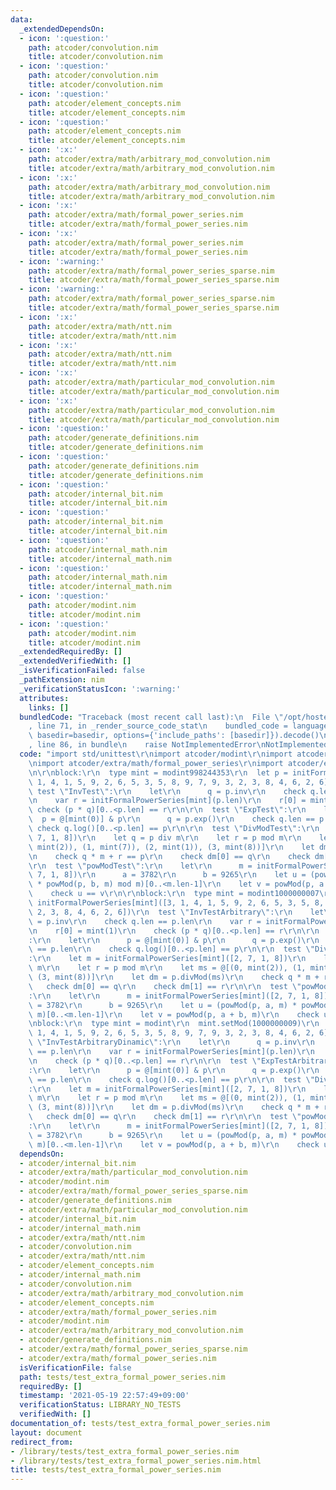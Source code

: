 ```yaml
---
data:
  _extendedDependsOn:
  - icon: ':question:'
    path: atcoder/convolution.nim
    title: atcoder/convolution.nim
  - icon: ':question:'
    path: atcoder/convolution.nim
    title: atcoder/convolution.nim
  - icon: ':question:'
    path: atcoder/element_concepts.nim
    title: atcoder/element_concepts.nim
  - icon: ':question:'
    path: atcoder/element_concepts.nim
    title: atcoder/element_concepts.nim
  - icon: ':x:'
    path: atcoder/extra/math/arbitrary_mod_convolution.nim
    title: atcoder/extra/math/arbitrary_mod_convolution.nim
  - icon: ':x:'
    path: atcoder/extra/math/arbitrary_mod_convolution.nim
    title: atcoder/extra/math/arbitrary_mod_convolution.nim
  - icon: ':x:'
    path: atcoder/extra/math/formal_power_series.nim
    title: atcoder/extra/math/formal_power_series.nim
  - icon: ':x:'
    path: atcoder/extra/math/formal_power_series.nim
    title: atcoder/extra/math/formal_power_series.nim
  - icon: ':warning:'
    path: atcoder/extra/math/formal_power_series_sparse.nim
    title: atcoder/extra/math/formal_power_series_sparse.nim
  - icon: ':warning:'
    path: atcoder/extra/math/formal_power_series_sparse.nim
    title: atcoder/extra/math/formal_power_series_sparse.nim
  - icon: ':x:'
    path: atcoder/extra/math/ntt.nim
    title: atcoder/extra/math/ntt.nim
  - icon: ':x:'
    path: atcoder/extra/math/ntt.nim
    title: atcoder/extra/math/ntt.nim
  - icon: ':x:'
    path: atcoder/extra/math/particular_mod_convolution.nim
    title: atcoder/extra/math/particular_mod_convolution.nim
  - icon: ':x:'
    path: atcoder/extra/math/particular_mod_convolution.nim
    title: atcoder/extra/math/particular_mod_convolution.nim
  - icon: ':question:'
    path: atcoder/generate_definitions.nim
    title: atcoder/generate_definitions.nim
  - icon: ':question:'
    path: atcoder/generate_definitions.nim
    title: atcoder/generate_definitions.nim
  - icon: ':question:'
    path: atcoder/internal_bit.nim
    title: atcoder/internal_bit.nim
  - icon: ':question:'
    path: atcoder/internal_bit.nim
    title: atcoder/internal_bit.nim
  - icon: ':question:'
    path: atcoder/internal_math.nim
    title: atcoder/internal_math.nim
  - icon: ':question:'
    path: atcoder/internal_math.nim
    title: atcoder/internal_math.nim
  - icon: ':question:'
    path: atcoder/modint.nim
    title: atcoder/modint.nim
  - icon: ':question:'
    path: atcoder/modint.nim
    title: atcoder/modint.nim
  _extendedRequiredBy: []
  _extendedVerifiedWith: []
  _isVerificationFailed: false
  _pathExtension: nim
  _verificationStatusIcon: ':warning:'
  attributes:
    links: []
  bundledCode: "Traceback (most recent call last):\n  File \"/opt/hostedtoolcache/Python/3.9.6/x64/lib/python3.9/site-packages/onlinejudge_verify/documentation/build.py\"\
    , line 71, in _render_source_code_stat\n    bundled_code = language.bundle(stat.path,\
    \ basedir=basedir, options={'include_paths': [basedir]}).decode()\n  File \"/opt/hostedtoolcache/Python/3.9.6/x64/lib/python3.9/site-packages/onlinejudge_verify/languages/nim.py\"\
    , line 86, in bundle\n    raise NotImplementedError\nNotImplementedError\n"
  code: "import std/unittest\r\nimport atcoder/modint\r\nimport atcoder/extra/math/ntt\r\
    \nimport atcoder/extra/math/formal_power_series\r\nimport atcoder/extra/math/formal_power_series_sparse\r\
    \n\r\nblock:\r\n  type mint = modint998244353\r\n  let p = initFormalPowerSeries[mint]([3,\
    \ 1, 4, 1, 5, 9, 2, 6, 5, 3, 5, 8, 9, 7, 9, 3, 2, 3, 8, 4, 6, 2, 6])\r\n\r\n \
    \ test \"InvTest\":\r\n    let\r\n      q = p.inv\r\n    check q.len == p.len\r\
    \n    var r = initFormalPowerSeries[mint](p.len)\r\n    r[0] = mint(1)\r\n   \
    \ check (p * q)[0..<p.len] == r\r\n\r\n  test \"ExpTest\":\r\n    let\r\n    \
    \  p = @[mint(0)] & p\r\n      q = p.exp()\r\n    check q.len == p.len\r\n   \
    \ check q.log()[0..<p.len] == p\r\n\r\n  test \"DivModTest\":\r\n    let m = initFormalPowerSeries[mint]([2,\
    \ 7, 1, 8])\r\n    let q = p div m\r\n    let r = p mod m\r\n    let ms = @[(0,\
    \ mint(2)), (1, mint(7)), (2, mint(1)), (3, mint(8))]\r\n    let dm = p.divMod(ms)\r\
    \n    check q * m + r == p\r\n    check dm[0] == q\r\n    check dm[1] == r\r\n\
    \r\n  test \"powModTest\":\r\n    let\r\n      m = initFormalPowerSeries[mint]([2,\
    \ 7, 1, 8])\r\n      a = 3782\r\n      b = 9265\r\n    let u = (powMod(p, a, m)\
    \ * powMod(p, b, m) mod m)[0..<m.len-1]\r\n    let v = powMod(p, a + b, m)\r\n\
    \    check u == v\r\n\r\nblock:\r\n  type mint = modint1000000007\r\n  let p =\
    \ initFormalPowerSeries[mint]([3, 1, 4, 1, 5, 9, 2, 6, 5, 3, 5, 8, 9, 7, 9, 3,\
    \ 2, 3, 8, 4, 6, 2, 6])\r\n  test \"InvTestArbitrary\":\r\n    let\r\n      q\
    \ = p.inv\r\n    check q.len == p.len\r\n    var r = initFormalPowerSeries[mint](p.len)\r\
    \n    r[0] = mint(1)\r\n    check (p * q)[0..<p.len] == r\r\n\r\n  test \"ExpTestArbitrary\"\
    :\r\n    let\r\n      p = @[mint(0)] & p\r\n      q = p.exp()\r\n    check q.len\
    \ == p.len\r\n    check q.log()[0..<p.len] == p\r\n\r\n  test \"DivModTestArbitrary\"\
    :\r\n    let m = initFormalPowerSeries[mint]([2, 7, 1, 8])\r\n    let q = p div\
    \ m\r\n    let r = p mod m\r\n    let ms = @[(0, mint(2)), (1, mint(7)), (2, mint(1)),\
    \ (3, mint(8))]\r\n    let dm = p.divMod(ms)\r\n    check q * m + r == p\r\n \
    \   check dm[0] == q\r\n    check dm[1] == r\r\n\r\n  test \"powModTestArbitrary\"\
    :\r\n    let\r\n      m = initFormalPowerSeries[mint]([2, 7, 1, 8])\r\n      a\
    \ = 3782\r\n      b = 9265\r\n    let u = (powMod(p, a, m) * powMod(p, b, m) mod\
    \ m)[0..<m.len-1]\r\n    let v = powMod(p, a + b, m)\r\n    check u == v\r\n\r\
    \nblock:\r\n  type mint = modint\r\n  mint.setMod(1000000009)\r\n  let p = initFormalPowerSeries[mint]([3,\
    \ 1, 4, 1, 5, 9, 2, 6, 5, 3, 5, 8, 9, 7, 9, 3, 2, 3, 8, 4, 6, 2, 6])\r\n  test\
    \ \"InvTestArbitraryDinamic\":\r\n    let\r\n      q = p.inv\r\n    check q.len\
    \ == p.len\r\n    var r = initFormalPowerSeries[mint](p.len)\r\n    r[0] = mint(1)\r\
    \n    check (p * q)[0..<p.len] == r\r\n\r\n  test \"ExpTestArbitraryDinamic\"\
    :\r\n    let\r\n      p = @[mint(0)] & p\r\n      q = p.exp()\r\n    check q.len\
    \ == p.len\r\n    check q.log()[0..<p.len] == p\r\n\r\n  test \"DivModTestArbitraryDinamic\"\
    :\r\n    let m = initFormalPowerSeries[mint]([2, 7, 1, 8])\r\n    let q = p div\
    \ m\r\n    let r = p mod m\r\n    let ms = @[(0, mint(2)), (1, mint(7)), (2, mint(1)),\
    \ (3, mint(8))]\r\n    let dm = p.divMod(ms)\r\n    check q * m + r == p\r\n \
    \   check dm[0] == q\r\n    check dm[1] == r\r\n\r\n  test \"powModTestArbitraryDinamic\"\
    :\r\n    let\r\n      m = initFormalPowerSeries[mint]([2, 7, 1, 8])\r\n      a\
    \ = 3782\r\n      b = 9265\r\n    let u = (powMod(p, a, m) * powMod(p, b, m) mod\
    \ m)[0..<m.len-1]\r\n    let v = powMod(p, a + b, m)\r\n    check u == v\r\n"
  dependsOn:
  - atcoder/internal_bit.nim
  - atcoder/extra/math/particular_mod_convolution.nim
  - atcoder/modint.nim
  - atcoder/extra/math/formal_power_series_sparse.nim
  - atcoder/generate_definitions.nim
  - atcoder/extra/math/particular_mod_convolution.nim
  - atcoder/internal_bit.nim
  - atcoder/internal_math.nim
  - atcoder/extra/math/ntt.nim
  - atcoder/convolution.nim
  - atcoder/extra/math/ntt.nim
  - atcoder/element_concepts.nim
  - atcoder/internal_math.nim
  - atcoder/convolution.nim
  - atcoder/extra/math/arbitrary_mod_convolution.nim
  - atcoder/element_concepts.nim
  - atcoder/extra/math/formal_power_series.nim
  - atcoder/modint.nim
  - atcoder/extra/math/arbitrary_mod_convolution.nim
  - atcoder/generate_definitions.nim
  - atcoder/extra/math/formal_power_series_sparse.nim
  - atcoder/extra/math/formal_power_series.nim
  isVerificationFile: false
  path: tests/test_extra_formal_power_series.nim
  requiredBy: []
  timestamp: '2021-05-19 22:57:49+09:00'
  verificationStatus: LIBRARY_NO_TESTS
  verifiedWith: []
documentation_of: tests/test_extra_formal_power_series.nim
layout: document
redirect_from:
- /library/tests/test_extra_formal_power_series.nim
- /library/tests/test_extra_formal_power_series.nim.html
title: tests/test_extra_formal_power_series.nim
---
```

